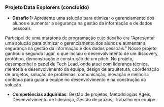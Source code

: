 ### Projeto Data Explorers (concluído)
* **Desafio 1:** Apresente uma solução para otimizar o gerenciamento dos alunos e aumentar a segurança na gestão da informação e de dados pessoais
  
Participei de uma maratona de programação cujo desafio era "Apresentar uma solução para otimizar o gerenciamento dos alunos e aumentar a segurança na gestão da informação e dos dados pessoais." Nosso projeto ganhou o segundo lugar, o que incluiu o desenvolvimento de um discovery, protótipo, demonstração e construção de um pitch. No projeto, desempenhei o papel de Tech Lead, onde atuei com liderança técnica, mentoria e desenvolvimento da equipe, design de arquitetura, coordenação de projetos, solução de problemas, comunicação, inovação e melhoria contínua para guiar a equipe no desenvolvimento e na construção da solução.

* **Competências adquiridas**: Gestão de projetos, Metodologias Ágeis, Desenvolvimento de liderança, Gestão de prazos, Trabalho em equipe
